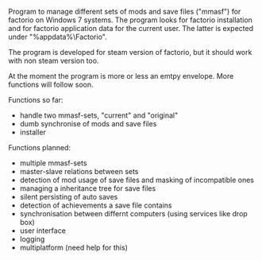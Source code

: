 Program to manage different sets of mods and save files ("mmasf") for factorio on Windows 7 systems.
The program looks for factorio installation and for factorio application data for the current user. The latter is expected under "%appdata%\Factorio".

The program is developed for steam version of factorio, but it should work with non steam version too.

At the moment the program is more or less an emtpy envelope. 
More functions will follow soon.

Functions so far:

* handle two mmasf-sets, "current" and "original"
* dumb synchronise of mods and save files
* installer

Functions planned:

* multiple mmasf-sets
* master-slave relations between sets
* detection of mod usage of save files and masking of incompatible ones
* managing a inheritance tree for save files
* silent persisting of auto saves
* detection of achievements a save file contains
* synchronisation between differnt computers (using services like drop box)
* user interface
* logging
* multiplatform (need help for this)

